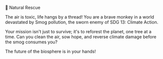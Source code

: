 🌳 Natural Rescue

The air is toxic, life hangs by a thread! You are a brave monkey in a world devastated by Smog pollution, the sworn enemy of SDG 13: Climate Action.

Your mission isn't just to survive; it's to reforest the planet, one tree at a time.
Can you clean the air, sow hope, and reverse climate damage before the smog consumes you?

The future of the biosphere is in your hands!
